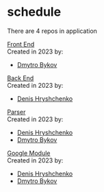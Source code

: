 # schedule

There are 4 repos in application

[Front End](https://github.com/MITIT-DEP22/schedule_mitit_front) <br>
Created in 2023 by:
 - [Dmytro Bykov](https://github.com/pishexod)

[Back End](https://github.com/MITIT-DEP22/schedule-backend) <br>
Created in 2023 by:
  - [Denis Hryshchenko](https://github.com/Denis11333)

[Parser](https://github.com/MITIT-DEP22/schedule-parser) <br>
Created in 2023 by:
  - [Denis Hryshchenko](https://github.com/Denis11333)
  - [Dmytro Bykov](https://github.com/pishexod)

[Google Module](https://github.com/MITIT-DEP22/schedule.google-modules) <br>
Created in 2023 by:
  - [Denis Hryshchenko](https://github.com/Denis11333)
  - [Dmytro Bykov](https://github.com/pishexod)
